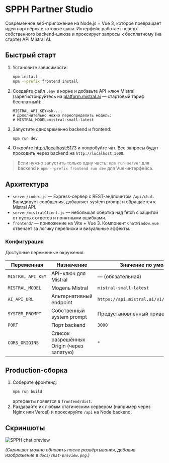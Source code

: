 # SPPH Partner Studio

Современное веб-приложение на Node.js + Vue 3, которое превращает идеи партнёрок в готовые шаги. Интерфейс работает поверх собственного backend-шлюза и проксирует запросы к бесплатному (на старте) API Mistral AI.

## Быстрый старт

1. Установите зависимости:
   ```bash
   npm install
   npm --prefix frontend install
   ```
2. Создайте файл `.env` в корне и добавьте API-ключ Mistral (зарегистрируйтесь на [platform.mistral.ai](https://platform.mistral.ai/) — стартовый тариф бесплатный):
   ```env
   MISTRAL_API_KEY=sk-...
   # Дополнительно можно переопределить модель:
   # MISTRAL_MODEL=mistral-small-latest
   ```
3. Запустите одновременно backend и frontend:
   ```bash
   npm run dev
   ```
4. Откройте [http://localhost:5173](http://localhost:5173) и попробуйте чат. Все запросы будут проходить через backend на `http://localhost:3000`.

> Если нужно запустить только одну часть: `npm run server` для backend и `npm --prefix frontend run dev` для Vue-интерфейса.

## Архитектура

- `server/index.js` — Express-сервер с REST-эндпоинтом `/api/chat`. Валидирует сообщения, добавляет system prompt и обращается к Mistral API.
- `server/mistralClient.js` — небольшая обёртка над fetch с защитой от пустых ответов и понятными ошибками.
- `frontend/` — приложение на Vite + Vue 3. Компонент `ChatWindow.vue` отвечает за логику переписки и визуальные эффекты.

### Конфигурация

Доступные переменные окружения:

| Переменная | Назначение | Значение по умолчанию |
| --- | --- | --- |
| `MISTRAL_API_KEY` | API-ключ для Mistral | — (обязательная) |
| `MISTRAL_MODEL` | Модель Mistral | `mistral-small-latest` |
| `AI_API_URL` | Альтернативный endpoint | `https://api.mistral.ai/v1/chat/completions` |
| `SYSTEM_PROMPT` | Собственный system prompt | Предустановленный приветливый тон |
| `PORT` | Порт backend | `3000` |
| `CORS_ORIGINS` | Список разрешённых Origin (через запятую) | `*` |

## Production-сборка

1. Соберите фронтенд:
   ```bash
   npm run build
   ```
   артефакты появятся в `frontend/dist`.
2. Раздавайте их любым статическим сервером (например через Nginx или Vercel) и проксируйте `/api` на Node backend.

## Скриншоты

![SPPH chat preview](docs/chat-preview.png)

_(Скриншот можно обновить после развёртывания, добавив изображение в `docs/chat-preview.png`.)_
